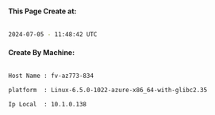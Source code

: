 
   
#### This Page Create at:

```bash

2024-07-05 - 11:48:42 UTC

```

#### Create By Machine:

```bash

Host Name : fv-az773-834

platform  : Linux-6.5.0-1022-azure-x86_64-with-glibc2.35

Ip Local  : 10.1.0.138

```

